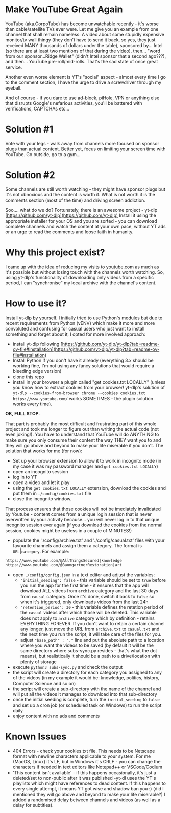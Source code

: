 # Make YouTube Great Again

YouTube (aka.CorpoTube) has become unwatchable recently - it's worse than cable/satellite TVs ever were.
Let me give you an example from one channel that shall remain nameless:
A video about some stupidly expensive monitor/tv wall thingy (they don't have to send it back, so yes, they just received MANY thousands of dollars under the table), sponsored by... Intel (so there are at least two mentions of that during the video), then... "word from our sponsor...Ridge Wallet" (didn't Intel sponsor that a second ago???), and then... YouTube pre-roll/mid-rolls. That's the sad state of once great service.

Another even worse element is YT's "social" aspect - almost every time I go to the comment section, I have the urge to drive a screwdriver through my eyeball.

And of course - if you dare to use ad-block, piHole, VPN or anything else that disrupts Google's nefarious activities, you'll be battered with verifications, CAPTCHAs etc...

# Solution #1
Vote with your legs - walk away from channels more focused on sponsor plugs than actual content.
Better yet, focus on limiting your screen time with YouTube. Go outside, go to a gym... 

# Solution #2
Some channels are still worth watching - they might have sponsor plugs but it's not obnoxious and the content is worth it.
What is not worth it is the comments section (most of the time) and driving screen addiction.

Soo.... what do we do?
Fortunately, there is an awesome project - yt-dlp [https://github.com/yt-dlp](https://github.com/yt-dlp)
Install it using the appropriate installer for your OS and you are sorted - you can download complete channels and watch the content at your own pace, without YT ads or an urge to read the comments and loose faith in humanity.

# Why this project exist?
I came up with the idea of reducing my visits to youtube.com as much as it's possible but without losing touch with the channels worth watching.
So, using yt-dlp's functionality of downloading only videos from a specific period, I can "synchronise" my local archive with the channel's content.

# How to use it?
Install yt-dlp by yourself. I initially tried to use Python's modules but due to recent requirements from Python (vENV) which make it more and more convoluted and confusing for casual users who just want to install something and forget about it, I opted for more involved approach:
* install yt-dlp following [https://github.com/yt-dlp/yt-dlp?tab=readme-ov-file#installation](https://github.com/yt-dlp/yt-dlp?tab=readme-ov-file#installation)
* Install Python if you don't have it already (everything 3.x should be working fine, I'm not using any fancy solutions that would require a bleeding edge version)
* clone this repo
* install in your browser a plugin called "get cookies.txt LOCALLY" (unless you know how to extract cookies from your browser! yt-dlp's solution of `yt-dlp --cookies-from-browser chrome --cookies cookies.txt https://www.youtube.com/` works SOMETIMES - the plugin solution works every time).

**OK, FULL STOP.**

That part is probably the most difficult and frustrating part of this whole project and took me longer to figure out than writing the actual code (not even joking!).
You have to understand that YouTube will do ANYTHING to make sure you only consume their content the way THEY want you to and they will go above and beyond to make your life miserable if you don't.
The solution that works for me (for now):
* Set up your browser extension to allow it to work in incognito mode (in my case it was my password manager and `get cookies.txt LOCALLY`)
* open an incognito session
* log in to YT
* open a video and let it play 
* using the `get cookies.txt LOCALLY` extension, download the cookies and put them in `./config/cookies.txt` file
* close the incognito window. 

That process ensures that those cookies will not be imediately invalidated by Youtube - content comes from a unique login session that is never overwritten by your activity because... you will never log in to that unique incognito session ever again (if you download the cookies from the normal session, cookies might be useless in a couple of MINUTES!)

* populate the './config/archive.txt' and './config/casual.txt' files with your favourite channels and assign them a category. The format is `URL`|`category`. For example:

```
https://www.youtube.com/@AllThingsSecured|knowledge
https://www.youtube.com/@BaumgartnerRestoration|art
```
* open `./config/config.json` in a text editor and adjust the variables:
    * `"initial_seeding": false` - this variable should be set to `true` before you run the app for the first time - it ensures that the app will download ALL videos from `archive` category and the last 30 days from `causal` category. Once it's done, switch  it back to `false` so when it's triggered, only downloads videos from the last 24h
    * `"retention_period": 30` - this variable defines the retetion period of the `casual` videos after which those will be deleted. This variable does not apply to `archive` category which by definition - retains EVERYTHING FOREVER. If you don't want to retain a certain channel any longer, just move the URL from  `archive.txt` to `casual.txt` and the next time you run the script, it will take care of the files for you.
    * adjust `"base_path" : "."` line and put the absolute path to a location where you want the videos to be saved (by default it will be the same directory where subs-sync.py resides - that's what the dot means), but realistically it should be a path to a drive/location with plenty of storage
* execute `python3 subs-sync.py` and check the output
* the script will create a directory for each category you assigned to any of the videos (in my example it would be: knowledge, politics, history, Computer Science and so on)
* the script will create a sub-directory with the name of the channel and will put all the videos it manages to download into that sub-directory
* once the initial seeding is complete, turn the `initial_seeding` to `false` and set up a cron job (or scheduled task on Windows) to run the script daily
* enjoy content with no ads and comments

# Known Issues
* 404 Errors - check your cookies.txt file. This needs to be Netscape format with newline characters applicable to your system. For me (MacOS, Linux) it's LF, but in Windows it's CRLF - you can change the characters if needed in text editors like Notepad++ or VSCode/Codium
* 'This content isn't available' - if this happens occasionally, it's just a deleted/set to non-public after it was published -yt-dl uses the YT's playlists which might have references to dead content. If this happens to every single attempt, it means YT got wise and shadow ban you :) (did I mentioned they will go above and beyond to make your life miserable?) I added a randomised delay between channels and videos (as well as a delay for subtitles).